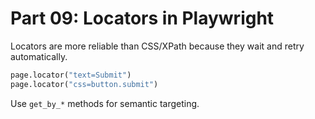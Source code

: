 
# Part 09: Locators in Playwright

Locators are more reliable than CSS/XPath because they wait and retry automatically.

```python
page.locator("text=Submit")
page.locator("css=button.submit")
```

Use `get_by_*` methods for semantic targeting.
